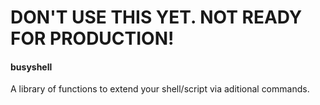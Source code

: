 # DON'T USE THIS YET. NOT READY FOR PRODUCTION!

#### busyshell
A library of functions to extend your shell/script via aditional commands.
